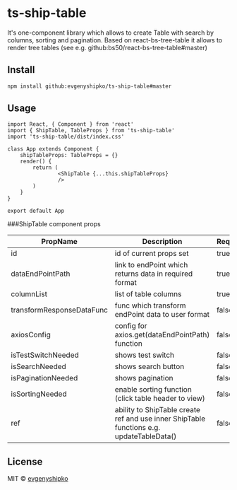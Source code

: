 # ts-ship-table

It's one-component library which allows to create Table with search by columns, sorting and pagination.
Based on react-bs-tree-table it allows to render tree tables (see e.g. github:bs50/react-bs-tree-table#master)

## Install

```bash
npm install github:evgenyshipko/ts-ship-table#master
```

## Usage

```tsx
import React, { Component } from 'react'
import { ShipTable, TableProps } from 'ts-ship-table'
import 'ts-ship-table/dist/index.css'

class App extends Component {
    shipTableProps: TableProps = {}
    render() {
        return (
                <ShipTable {...this.shipTableProps}
                />
        )
    }
}

export default App

```
###ShipTable component props

PropName | Description | Required | Type
--- | --- | --- | ---
id | id of current props set| true|  string or number
dataEndPointPath| link to endPoint which returns data in required format| true| string
columnList| list of table columns| true| Array\<ColumnItemType>
transformResponseDataFunc| func which transform endPoint data to user format| false| (arg0: AxiosResponse) => TransformedResponseData
axiosConfig| config for axios.get(dataEndPointPath) function| false| AxiosConfigType
isTestSwitchNeeded| shows test switch| false| boolean
isSearchNeeded| shows search button| false| boolean
isPaginationNeeded| shows pagination | false| boolean
isSortingNeeded| enable sorting function (click table header to view)| false| boolean
ref| ability to ShipTable create ref and use inner ShipTable functions e.g. updateTableData()| false| RefObject\<any>
## License

MIT © [evgenyshipko](https://github.com/evgenyshipko)
